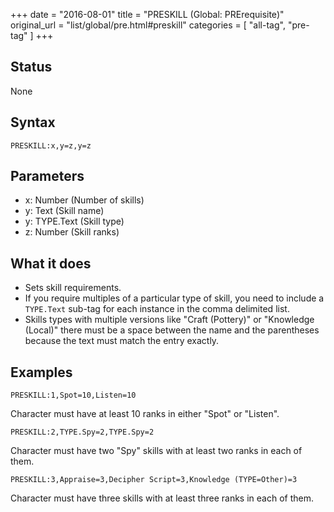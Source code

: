 +++
date = "2016-08-01"
title = "PRESKILL (Global: PRErequisite)"
original_url = "list/global/pre.html#preskill"
categories = [ "all-tag", "pre-tag" ]
+++

## Status

None

## Syntax

`PRESKILL:x,y=z,y=z`

## Parameters

-   x: Number (Number of skills)
-   y: Text (Skill name)
-   y: TYPE.Text (Skill type)
-   z: Number (Skill ranks)



What it does
------------

-   Sets skill requirements.
-   If you require multiples of a particular type of skill, you need to
    include a `TYPE.Text` sub-tag for each instance in the comma
    delimited list.
-   Skills types with multiple versions like "Craft (Pottery)" or
    "Knowledge (Local)" there must be a space between the name and the
    parentheses because the text must match the entry exactly.

Examples
--------

`PRESKILL:1,Spot=10,Listen=10`

Character must have at least 10 ranks in either "Spot" or "Listen".

`PRESKILL:2,TYPE.Spy=2,TYPE.Spy=2`

Character must have two "Spy" skills with at least two ranks in each of
them.

`PRESKILL:3,Appraise=3,Decipher Script=3,Knowledge (TYPE=Other)=3`

Character must have three skills with at least three ranks in each of
them.

